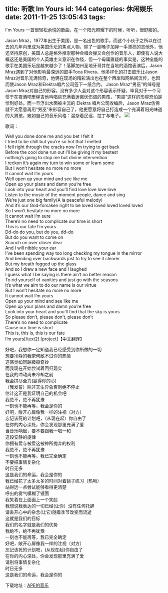 title: 听歌 Im Yours
id: 144
categories: 休闲娱乐
date: 2011-11-25 13:05:43
tags:
---

I'm Yours 一首很轻松余悦的歌曲，在一个阳光照耀下的时候，听听，很舒服的。

Jason Mraz，1977年出生于美国，是一名出色的歌手。而这个小伙子之所以在过去的几年内里成为美国乐坛的焦点人物，除了一副嗓子加弹一手漂亮的吉他外，他还坚持原创，美国人总是格外推崇那种会唱会弹又会创作的音乐人，即使有人说大概这还是美国的个人英雄主义意识在作怪，但一个毋庸置疑的事实是，这种全能的歌手在美国乐坛是越来越少了！落脚加州圣地牙哥并在当地的酒馆表演后，Jason Mraz遇到了对他影响最深远的鼓手Toca Rivera，他多样化的打击鼓乐让Jason Mraz对音乐充满惊奇，他俩在现场的精彩演出也在整个西岸和网络间流传，也因而使Jason Mraz和Elektra唱片公司签下一纸合约。 Jason Mraz“男巫”的绰号是Jason Mraz对自己的形容。没有多少人会对这个形容表示怀疑，毕竟对于一个习惯于在夜酒吧里弹吉他吟唱些充满着迷离忧伤调的男孩，“男巫”这样的形容恐怕是恰到好处。而一旦浮出水面被主流的 Elektra 唱片公司收编后，Jason Mraz仿佛就不太愿意再用“男巫”来形容自己了，他更愿意将自己打造成一个充满着阳光味道的大男孩，宛如自己的音乐风格：混杂着民谣、拉丁与电子。
[![](http://m2.img.libdd.com/farm3/174/CA8AA0A8C4DD2BF56EC8AE21C1E10FAE_200_80.PNG)</img>](http://player.youku.com/player.php/sid/XMTg3NjM3NjYw/v.swf)

歌词：

Well you done done me and you bet I felt it
</br>I tried to be chill but you’re so hot that I melted
</br>I fell right through the cracks now I’m trying to get back
</br>Before the cool done run out I’ll be giving it my bestest
</br>nothing’s going to stop me but divine intervention
</br>I reckon it’s again my turn to win some or learn some
</br>But I won’t hesitate no more no more
</br>It cannot wait I’m yours
</br>Well open up your mind and see like me
</br>Open up your plans and damn you’re free
</br>Look into your heart and you’ll find love love love love
</br>Listen to the music of the moment people, dance and sing
</br>We’re just one big family(A la peaceful melody)
</br>And it’s our God-forsaken right to be loved loved loved loved loved
</br>So I won’t hesitate no more no more
</br>It cannot wait I’m sure
</br>There’s no need to complicate our time is short
</br>This is our fate I’m yours
</br>Dd-do do you, but do you, dd-do
</br>But do you want to come on
</br>Scooch on over closer dear
</br>And I will nibble your ear
</br>I’ve been spending way too long checking my tongue in the mirror
</br>And bending over backwards just to try to see it clearer
</br>But my breath fogged up the glass
</br>And so I drew a new face and I laughed
</br>I guess what I be saying is there ain’t no better reason
</br>To rid yourself of vanities and just go with the seasons
</br>It’s what we aim to do our name is our virtue
</br>But I won’t hesitate no more no more
</br>It cannot wait I’m yours
</br>Open up your mind and see like me
</br>Open up your plans and damn you’re free
</br>Look into your heart and you’ll find that the sky is yours
</br>So please don’t, please don’t, please don’t
</br>There’s no need to complicate
</br>Cause our time is short
</br>This is, this is, this is our fate
</br>I’m yours[/text2] [project]【中文翻译】

好吧，我想你一定知道我已经感受到你所做的一切
</br>想要冷静的我奈何敌不过你的热情
</br>这感觉如同蹦极般奇妙
</br>而我现在开始尝试着回归现实
</br>在我的冲动尚未冷却之前
</br>我会拼尽全力(赢得你的心)
</br>（我发誓）除非天生异象否则绝不停止
</br>估计这正是我证明自己的机会吧
</br>我绝不，绝不再犹豫
</br>一刻也不能再等，我会是你的
</br>好吧，敞开心扉像我一样的注视（对方）
</br>忘记该死的计划吧，（从现在起）你自由了
</br>在你的内心深处，你会发现那里充满了爱
</br>当音乐响起，要不要跟我一唱一和
</br>这段安静的旋律
</br>你拥有爱与被爱这被神所抛弃的权利
</br>我绝不，绝不再犹豫
</br>一刻也不能再等，我已完全确定
</br>不要把事情复杂化
</br>时日无多
</br>这是我们的命运，我会是你的
</br>我已经花了太多太多的时间对着镜子练习（热吻）
</br>站得远一点尝试能够看得更清楚
</br>呼出的雾气模糊了镜面
</br>我笑着在上面画上一个笑脸
</br>我想说我表达的一切已经(让你）没有任何托辞
</br>请丢开心中的杂念(让它)随着季节改变而流逝
</br>这就是我们的目标
</br>我们的名字就是我们的优势
</br>我绝不，绝不再犹豫
</br>一刻也不能再等，我已完全确定
</br>好吧，敞开心扉像我一样的注视（对方）
</br>忘记该死的计划吧，(从现在起)你自由了
</br>在你的内心深处，你会发现那里充满了爱
</br>请别将事情复杂化
</br>时日无多
</br>这是我们的命运，我会是你的

下载地址：[APE的音乐](http://115.com/file/e6edbd2p)
